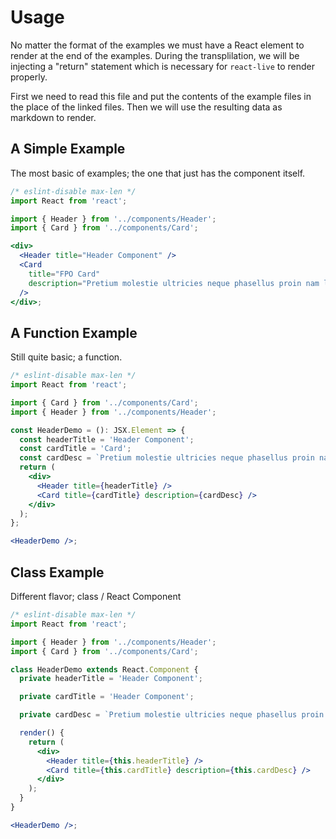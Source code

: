 # Usage

No matter the format of the examples we must have a React element to render at the end of the examples. During the transplilation, we will be injecting a "return" statement which is necessary for `react-live` to render properly.

First we need to read this file and put the contents of the example files in the place of the linked files. Then we will use the resulting data as markdown to render.

## A Simple Example

The most basic of examples; the one that just has the component itself.

```jsx
/* eslint-disable max-len */
import React from 'react';

import { Header } from '../components/Header';
import { Card } from '../components/Card';

<div>
  <Header title="Header Component" />
  <Card
    title="FPO Card"
    description="Pretium molestie ultricies neque phasellus proin nam lectus lacinia hac varius dictum convallis dui laoreet"
  />
</div>;

```

## A Function Example

Still quite basic; a function.

```jsx
/* eslint-disable max-len */
import React from 'react';

import { Card } from '../components/Card';
import { Header } from '../components/Header';

const HeaderDemo = (): JSX.Element => {
  const headerTitle = 'Header Component';
  const cardTitle = 'Card';
  const cardDesc = `Pretium molestie ultricies neque phasellus proin nam lectus lacinia hac varius dictum convallis dui laoreet`;
  return (
    <div>
      <Header title={headerTitle} />
      <Card title={cardTitle} description={cardDesc} />
    </div>
  );
};

<HeaderDemo />;

```

## Class Example

Different flavor; class / React Component

```jsx
/* eslint-disable max-len */
import React from 'react';

import { Header } from '../components/Header';
import { Card } from '../components/Card';

class HeaderDemo extends React.Component {
  private headerTitle = 'Header Component';

  private cardTitle = 'Header Component';

  private cardDesc = `Pretium molestie ultricies neque phasellus proin nam lectus lacinia hac varius dictum convallis dui laoreet`;

  render() {
    return (
      <div>
        <Header title={this.headerTitle} />
        <Card title={this.cardTitle} description={this.cardDesc} />
      </div>
    );
  }
}

<HeaderDemo />;

```
